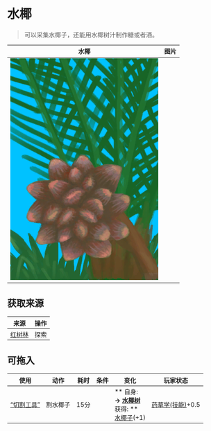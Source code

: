 # 水椰  
> 可以采集水椰子，还能用水椰树汁制作糖或者酒。  
  
  水椰  |   图片   
 ----  |  ----:   
   |  ![](Sprite/NipaPalm.png)   
  
## 获取来源  
来源  |  操作  
----  |  ----  
[红树林](Mangroves.md)  |  探索  
## 可拖入  
使用  |  动作  |  耗时  |  条件  |  变化  |  玩家状态  
----  |  ----  |  ----  |  ----  |  ----  |  ----  
[“切割工具”](tag_Cutter.md)  |  割水椰子  |  15分  |    |  ** 自身: **<br>→ [水椰树](NipaSapStation.md)<br>** 获得: **<br>[水椰子](NipaFruit.md)(+1)<br>  |  [药草学(技能)](Skill_Herbology.md)+0.5  

